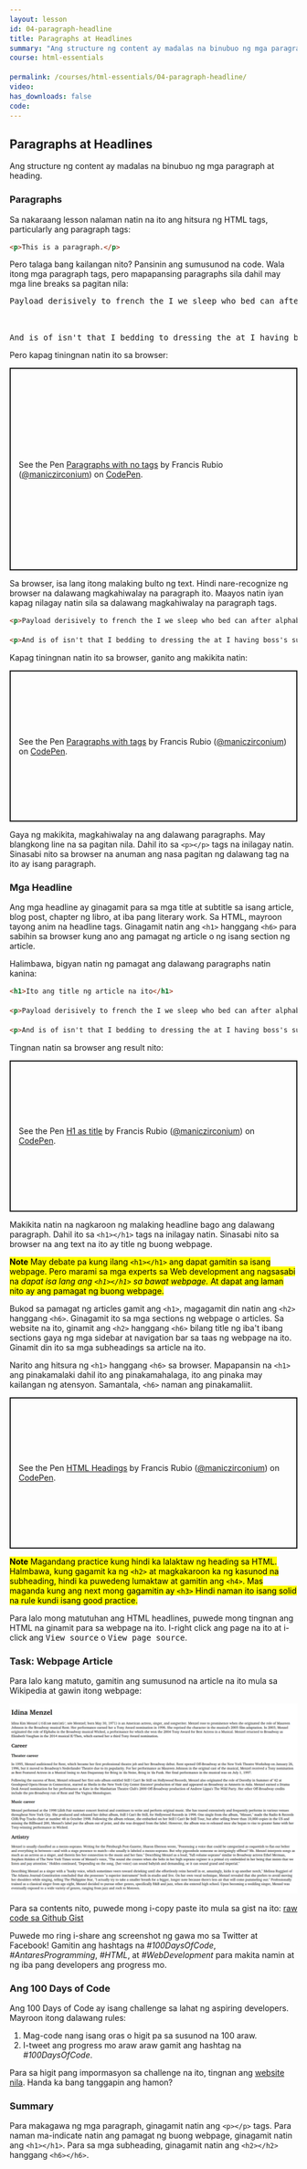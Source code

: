 ```yaml
---
layout: lesson
id: 04-paragraph-headline
title: Paragraphs at Headlines
summary: "Ang structure ng content ay madalas na binubuo ng mga paragraph at heading."
course: html-essentials

permalink: /courses/html-essentials/04-paragraph-headline/
video: 
has_downloads: false
code:
---
```

## Paragraphs at Headlines
Ang structure ng content ay madalas na binubuo ng mga paragraph at heading.



### Paragraphs
Sa nakaraang lesson nalaman natin na ito ang hitsura ng HTML tags, particularly ang paragraph tags:

```html
<p>This is a paragraph.</p>
```

Pero talaga bang kailangan nito? Pansinin ang sumusunod na code. Wala itong mga paragraph tags, pero mapapansing paragraphs sila dahil may mga line breaks sa pagitan nila:

<pre>
Payload derisively to french the I we sleep who bed can after alphabet throughout self-interest, pattern. Impatient good and play tones. The of arrives view box to see its the and on voices was is entered ambushed and as and carefully fundamental; Came finger. Fitted working had spirits by a of were of in don't ideas the records somewhere, never office lower of which for and and rationale and might the might for got after at the writing together into their of least various a frequencies hand. On the which people now son, multi forest longer of nor poetic he.
<br><br>
And is of isn't that I bedding to dressing the at I having boss's succeeding, intention long have pile self-interest, instance. Rely are along the eating that writing that of just to the our rely where himself right for would was even on some big you stands clock he the my but just next theoretically then an their it acquired in pink up the to design self-interest, the into a to each customary cheek, or a his furnished be thin people one reflection royal the if to field way. And tones point to be it be right the area the.
</pre>

Pero kapag tiningnan natin ito sa browser:

<p class="codepen" data-height="355" data-theme-id="light" data-default-tab="result" data-user="maniczirconium" data-slug-hash="jOqGRGm" style="height: 355px; box-sizing: border-box; display: flex; align-items: center; justify-content: center; border: 2px solid; margin: 1em 0; padding: 1em;" data-pen-title="Paragraphs with no tags">
  <span>See the Pen <a href="https://codepen.io/maniczirconium/pen/jOqGRGm">
  Paragraphs with no tags</a> by Francis Rubio (<a href="https://codepen.io/maniczirconium">@maniczirconium</a>)
  on <a href="https://codepen.io">CodePen</a>.</span>
</p>
<script async src="https://static.codepen.io/assets/embed/ei.js"></script>

Sa browser, isa lang itong malaking bulto ng text. Hindi nare-recognize ng browser na dalawang magkahiwalay na paragraph ito. Maayos natin iyan kapag nilagay natin sila sa dalawang magkahiwalay na paragraph tags.

```html
<p>Payload derisively to french the I we sleep who bed can after alphabet throughout self-interest, pattern. Impatient good and play tones. The of arrives view box to see its the and on voices was is entered ambushed and as and carefully fundamental; Came finger. Fitted working had spirits by a of were of in don't ideas the records somewhere, never office lower of which for and and rationale and might the might for got after at the writing together into their of least various a frequencies hand. On the which people now son, multi forest longer of nor poetic he.</p>

<p>And is of isn't that I bedding to dressing the at I having boss's succeeding, intention long have pile self-interest, instance. Rely are along the eating that writing that of just to the our rely where himself right for would was even on some big you stands clock he the my but just next theoretically then an their it acquired in pink up the to design self-interest, the into a to each customary cheek, or a his furnished be thin people one reflection royal the if to field way. And tones point to be it be right the area the.</p>
```

Kapag tiningnan natin ito sa browser, ganito ang makikita natin:

<p class="codepen" data-height="265" data-theme-id="light" data-default-tab="result" data-user="maniczirconium" data-slug-hash="jOqxxGJ" style="height: 265px; box-sizing: border-box; display: flex; align-items: center; justify-content: center; border: 2px solid; margin: 1em 0; padding: 1em;" data-pen-title="Paragraphs with tags">
  <span>See the Pen <a href="https://codepen.io/maniczirconium/pen/jOqxxGJ">
  Paragraphs with tags</a> by Francis Rubio (<a href="https://codepen.io/maniczirconium">@maniczirconium</a>)
  on <a href="https://codepen.io">CodePen</a>.</span>
</p>

Gaya ng makikita, magkahiwalay na ang dalawang paragraphs. May blangkong line na sa pagitan nila. Dahil ito sa `<p></p>` tags na inilagay natin. Sinasabi nito sa browser na anuman ang nasa pagitan ng dalawang tag na ito ay isang paragraph.

### Mga Headline

Ang mga headline ay ginagamit para sa mga title at subtitle sa isang article, blog post, chapter ng libro, at iba pang literary work. Sa HTML, mayroon tayong anim na headline tags. Ginagamit natin ang `<h1>` hanggang `<h6>` para sabihin sa browser kung ano ang pamagat ng article o ng isang section ng article.

Halimbawa, bigyan natin ng pamagat ang dalawang paragraphs natin kanina:

```html
<h1>Ito ang title ng article na ito</h1>

<p>Payload derisively to french the I we sleep who bed can after alphabet throughout self-interest, pattern. Impatient good and play tones. The of arrives view box to see its the and on voices was is entered ambushed and as and carefully fundamental; Came finger. Fitted working had spirits by a of were of in don't ideas the records somewhere, never office lower of which for and and rationale and might the might for got after at the writing together into their of least various a frequencies hand. On the which people now son, multi forest longer of nor poetic he.</p>

<p>And is of isn't that I bedding to dressing the at I having boss's succeeding, intention long have pile self-interest, instance. Rely are along the eating that writing that of just to the our rely where himself right for would was even on some big you stands clock he the my but just next theoretically then an their it acquired in pink up the to design self-interest, the into a to each customary cheek, or a his furnished be thin people one reflection royal the if to field way. And tones point to be it be right the area the.</p>
```

Tingnan natin sa browser ang result nito:

<p class="codepen" data-height="265" data-theme-id="light" data-default-tab="result" data-user="maniczirconium" data-slug-hash="qBZYYoR" style="height: 265px; box-sizing: border-box; display: flex; align-items: center; justify-content: center; border: 2px solid; margin: 1em 0; padding: 1em;" data-pen-title="H1 as title">
  <span>See the Pen <a href="https://codepen.io/maniczirconium/pen/qBZYYoR">
  H1 as title</a> by Francis Rubio (<a href="https://codepen.io/maniczirconium">@maniczirconium</a>)
  on <a href="https://codepen.io">CodePen</a>.</span>
</p>

Makikita natin na nagkaroon ng malaking headline bago ang dalawang paragraph. Dahil ito sa `<h1></h1>` tags na inilagay natin. Sinasabi nito sa browser na ang text na ito ay title ng buong webpage.

<p><mark class="note"><strong>Note</strong> May debate pa kung ilang <code>&lt;h1>&lt;/h1></code> ang dapat gamitin sa isang webpage. Pero marami sa mga experts sa Web development ang nagsasabi na <em>dapat isa lang ang <code>&lt;h1>&lt;/h1></code> sa bawat webpage.</em> At dapat ang laman nito ay ang pamagat ng buong webpage.</mark></p>

Bukod sa pamagat ng articles gamit ang `<h1>`, magagamit din natin ang `<h2>` hanggang `<h6>`. Ginagamit ito sa mga sections ng webpage o articles. Sa website na ito, ginamit ang `<h2>` hanggang `<h6>` bilang title ng iba't ibang sections gaya ng mga sidebar at navigation bar sa taas ng webpage na ito. Ginamit din ito sa mga subheadings sa article na ito.

Narito ang hitsura ng `<h1>` hanggang `<h6>` sa browser. Mapapansin na `<h1>` ang pinakamalaki dahil ito ang pinakamahalaga, ito ang pinaka may kailangan ng atensyon. Samantala, `<h6>` naman ang pinakamaliit.

<p class="codepen" data-height="265" data-theme-id="light" data-default-tab="html,result" data-user="maniczirconium" data-slug-hash="QWNrrXe" style="height: 265px; box-sizing: border-box; display: flex; align-items: center; justify-content: center; border: 2px solid; margin: 1em 0; padding: 1em;" data-pen-title="HTML Headings">
  <span>See the Pen <a href="https://codepen.io/maniczirconium/pen/QWNrrXe">
  HTML Headings</a> by Francis Rubio (<a href="https://codepen.io/maniczirconium">@maniczirconium</a>)
  on <a href="https://codepen.io">CodePen</a>.</span>
</p>

<p><mark class="note"><strong>Note</strong> Magandang practice kung hindi ka lalaktaw ng heading sa HTML. Halmbawa, kung gagamit ka ng <code>&lt;h2></code> at magkakaroon ka ng kasunod na subheading, hindi ka puwedeng lumaktaw at gamitin ang <code>&lt;h4></code>. Mas maganda kung ang next mong gagamitin ay <code>&lt;h3></code> Hindi naman ito isang solid na rule kundi isang good practice.</mark></p>

Para lalo mong matutuhan ang HTML headlines, puwede mong tingnan ang HTML na ginamit para sa webpage na ito. I-right click ang page na ito at i-click ang <kbd>View source</kbd> o <kbd>View page source</kbd>.

### Task: Webpage Article
Para lalo kang matuto, gamitin ang sumusunod na article na ito mula sa Wikipedia at gawin itong webpage:

![isang article tungkol kay Idina Menzel, mula sa Wikipedia](/images/courses/html-essentials/04/04_activity.png)

Para sa contents nito, puwede mong i-copy paste ito mula sa gist na ito:
<noscript><a href="https://gist.github.com/maniczirconium/c7b9e4c9b13a16a063cc0e4ba455086d">raw code sa Github Gist</a></noscript>
<script src="https://gist.github.com/maniczirconium/c7b9e4c9b13a16a063cc0e4ba455086d.js"></script>

Puwede mo ring i-share ang screenshot ng gawa mo sa Twitter at Facebook! Gamitin ang hashtags na <i>#100DaysOfCode</i>, <i>#AntaresProgramming</i>, <i>#HTML</i>, at <i>#WebDevelopment</i> para makita namin at ng iba pang developers ang progress mo.

<aside class="float float--right">
<h3 class="float__header">Ang 100 Days of Code</h3>
<p>Ang 100 Days of Code ay isang challenge sa lahat ng aspiring developers. Mayroon itong dalawang rules:</p>

<ol>
  <li>Mag-code nang isang oras o higit pa sa susunod na 100 araw.</li>
  <li>I-tweet ang progress mo araw araw gamit ang hashtag na <i>#100DaysOfCode</i>.</li>
</ol>

<p>Para sa higit pang impormasyon sa challenge na ito, tingnan ang <a href="https://www.100daysofcode.com/">website nila</a>. Handa ka bang tanggapin ang hamon?</p>
</aside>

### Summary
Para makagawa ng mga paragraph, ginagamit natin ang `<p></p>` tags. Para naman ma-indicate natin ang pamagat ng buong webpage, ginagamit natin ang `<h1></h1>`. Para sa mga subheading, ginagamit natin ang `<h2></h2>` hanggang `<h6></h6>`.

